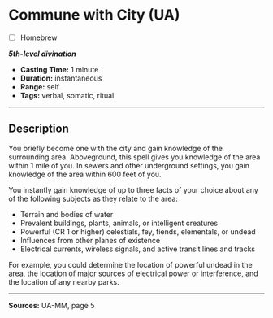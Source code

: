 # Commune with City (UA)
- [ ] Homebrew

***5th-level divination***
- **Casting Time:** 1 minute
- **Duration:** instantaneous
- **Range:** self
- **Tags:** verbal, somatic, ritual

---

## Description
You briefly become one with the city and gain knowledge of the surrounding area.
Aboveground, this spell gives you knowledge of the area within 1 mile of you.
In sewers and other underground settings, you gain knowledge of the area within 600 feet of you.

You instantly gain knowledge of up to three facts of your choice about any of the following subjects as they relate to the area:
- Terrain and bodies of water
- Prevalent buildings, plants, animals, or intelligent creatures
- Powerful (CR 1 or higher) celestials, fey, fiends, elementals, or undead
- Influences from other planes of existence
- Electrical currents, wireless signals, and active transit lines and tracks

For example, you could determine the location of powerful undead in the area, the location of major sources of electrical power or interference, and the location of any nearby parks.

---

**Sources:** UA-MM, page 5
